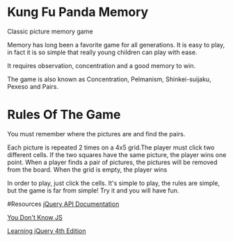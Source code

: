 # Kung Fu Panda Memory
Classic picture memory game

Memory has long been a favorite game for all generations. It is easy to play, in fact it is so simple that really young children can play with ease.

It requires observation, concentration and a good memory to win.

The game is also known as Concentration, Pelmanism, Shinkei-suijaku, Pexeso and Pairs.

# Rules Of The Game
 You must remember where the pictures are and find the pairs.

Each picture is repeated 2 times on a 4x5 grid.The player must click two different cells. If the two squares have the same picture, the player wins one point.
When a player finds a pair of pictures, the pictures will be removed from the board.
When the grid is empty, the player wins

In order to play, just click the cells. It's simple to play, the rules are simple, but the game is far from simple! Try it and you will have fun.








#Resources
[jQuery API Documentation](https://api.jquery.com/)
>
[You Don't Know JS](https://github.com/getify/You-Dont-Know-JS)
>
[Learning jQuery 4th Edition](http://www.pdfiles.com/pdf/files/English/Web_Apps_Programming_&_Internet/Learning_jQuery.pdf)
